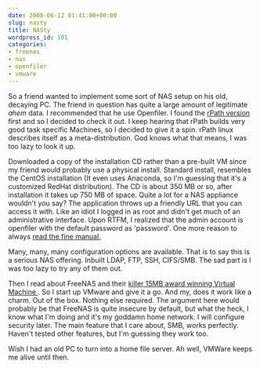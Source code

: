 ```yaml
---
date: 2008-06-12 01:41:00+00:00
slug: nasty
title: NASty
wordpress_id: 101
categories:
- freenas
- nas
- openfiler
- vmware
---
```


So a friend wanted to implement some sort of NAS setup on his old, decaying PC. The friend in question has quite a large amount of legitimate *ahem* data. I recommended that he use Openfiler. I found the [rPath version ](http://www.rpath.org/rbuilder/project/openfiler/) first and so I decided to check it out. I keep hearing that rPath builds very good task specific Machines, so I decided to give it a spin. rPath linux describes itself as a meta-distribution. God knows what that means, I was too lazy to look it up. 

Downloaded a copy of the installation CD rather than a pre-built VM since my friend would probably use a physical install. Standard install, resembles the CentOS installation (It even uses Anaconda, so I'm guessing that it's a customized RedHat distribution). The CD is about 350 MB or so, after installation it takes up 750 MB of space. Quite a lot for a NAS appliance wouldn't you say? The application throws up a friendly URL that you can access it with. Like an idiot I logged in as root and didn't get much of an administrative interface. Upon RTFM, I realized that the admin account is openfiler with the default password as 'password'. One more reason to always [read the fine manual.](http://wwwold.openfiler.com/docs/manual/)

Many, many, many configuration options are available. That is to say this is a serious NAS offering. Inbuilt LDAP, FTP, SSH, CIFS/SMB. The sad part is I was too lazy to try any of them out. 

Then I read about FreeNAS and their [killer 15MB award winning Virtual Machine ](http://www.vmware.com/appliances/directory/168). So I start up VMware and give it a go. And my, does it work like a charm. Out of the box. Nothing else required. The argument here would probably be that FreeNAS is quite insecure by default, but what the heck, I know what I'm doing and it's my goddamn home network. I will configure security later. The main feature that I care about, SMB, works perfectly. Haven't tested other features, but I'm guessing they work too.  

Wish I had an old PC to turn into a home file server. Ah well, VMWare keeps me alive until then.


